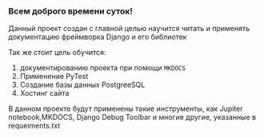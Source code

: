 ### Всем доброго времени суток!

Данный проект создан с главной целью научится читать и применять 
документацию фреймворка Django и его библиотек

Так же стоит цель обучится:

1) документированию проекта при помощи `MKDOCS`
2) Применение PyTest
3) Создание базы данных PostgreeSQL
4) Хостинг сайта


В данном проекте будут применены такие инструменты, как Jupiter notebook,MKDOCS, Django Debug Toolbar и многие другие, указанные в requeiments.txt



